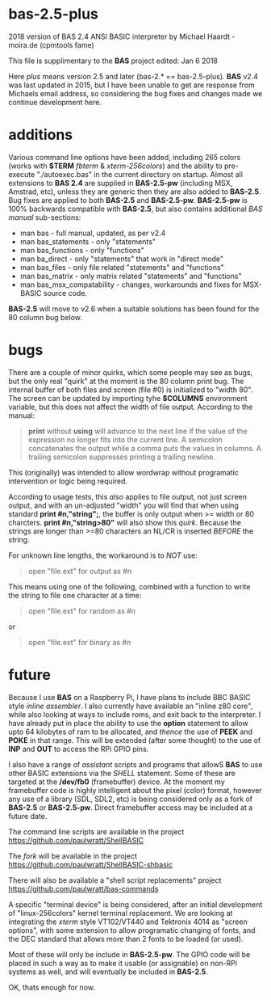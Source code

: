 # bas-2.5-plus
2018 version of BAS 2.4 ANSI BASIC interpreter by Michael Haardt - moira.de (cpmtools fame)

This file is supplimentary to the **BAS** project
edited: Jan 6 2018

Here _plus_ means version 2.5 and later (bas-2.* == bas-2.5-plus). **BAS** v2.4 was last updated in 2015, but I have been unable to get are response from Michaels email address, so considering the bug fixes and changes made we continue development here.

# additions
Various command line options have been added, including 265 colors (works with **$TERM** _fbterm_ & _xterm-256colors_) and the ability to pre-execute "./autoexec.bas" in the current directory on startup. Almost all extensions to **BAS 2.4** are supplied in **BAS-2.5-pw** (including MSX, Amstrad, etc), unless they are generic then they are also added to  **BAS-2.5**. Bug fixes are applied to both **BAS-2.5** and **BAS-2.5-pw**. **BAS-2.5-pw** is 100% backwards compatible with **BAS-2.5**, but also contains additional _BAS_ _manual_ sub-sections:

  * man bas - full manual, updated, as per v2.4
  * man bas_statements - only "statements"
  * man bas_functions - only "functions"
  * man ba_direct - only "statements" that work in "direct mode"
  * man bas_files - only file related "statements" and "functions"
  * man bas_matrix - only matrix related "statements" and "functions"
  * man bas_msx_compatability - changes, workarounds and fixes for MSX-BASIC source code.

**BAS-2.5** will move to v2.6 when a suitable solutions has been found for the 80 column bug below.

# bugs
There are a couple of minor quirks, which some people may see as bugs, but the only real "quirk" at the moment is the 80 column print bug. The internal buffer of both files and screen (file #0) is initialized to "width 80". The screen can be updated by importing tyhe **$COLUMNS** environment variable, but this does not affect the width of file output. According to the manual:

> **print** without **using** will advance to the next line if the value of the expression no longer fits into the current line.
> A semicolon concatenates the output while a comma puts the values in columns.
> A trailing semicolon suppresses printing a trailing newline.

This (originally) was intended to allow wordwrap without programatic intervention or logic being required.

According to usage tests, this _also_ applies to file output, not just screen output, and with an un-adjusted "width" you will find that when using standard **print #n,"string";**, the buffer is only output when >= width or 80 charcters. **print #n,"string>80"** will also show this _quirk_. Because the strings are longer than >=80 characters an NL/CR is inserted _BEFORE_ the string.

For unknown line lengths, the workaround is to _NOT_ use:

> open "file.ext" for output as #n

This means using one of the following, combined with a function to write the string to file one character at a time:

> open "file.ext" for random as #n

or

> open "file.ext" for binary as #n

# future
Because I use **BAS** on a Raspberry Pi, I have plans to include BBC BASIC style _inline_ _assembler_. I also currently have available an "inline z80 core", while also looking at ways to include roms, and exit back to the interpreter. I have already put in place the ability to use the **option** statement to allow upto 64 kilobytes of ram to be allocated, and _thence_ the use of **PEEK** and **POKE** in that range. This will be extended (after some thought) to the use of **INP** and **OUT** to access the RPi GPIO pins.

I also have a range of _assistant_ scripts and programs that allowS **BAS** to use other BASIC extensions via the _SHELL_ statement. Some of these are targeted at the **/dev/fb0** (framebuffer) device. At the moment my framebuffer code is highly intelligent about the pixel (color) format, however any use of a library (SDL, SDL2, etc) is being considered only as a fork of **BAS-2.5** or **BAS-2.5-pw**. Direct framebuffer access may be included at a future date.

The command line scripts are available in the project https://github.com/paulwratt/ShellBASIC

The _fork_ will be available in the project https://github.com/paulwratt/ShellBASIC-shbasic

There will also be available a "shell script replacements" project https://github.com/paulwratt/bas-commands

A specific "terminal device" is being considered, after an initial development of "linux-256colors" kernel terminal replacement. We are looking at integrating the _xterm_ style VT102/VT440 and Tektronix 4014 as "screen options", with some extension to allow programatic changing of fonts, and the DEC standard that allows more than 2 fonts to be loaded (or used).

Most of these will only be include in **BAS-2.5-pw**. The GPIO code will be placed in such a way as to make it usable (or assignable) on non-RPi systems as well, and will eventually be included in **BAS-2.5**.

OK, thats enough for now.
